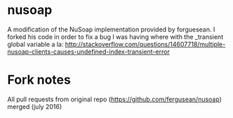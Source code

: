 nusoap
======

A modification of the NuSoap implementation provided by forguesean. I forked his code in order to fix a bug I was having where with the _transient global variable a la: http://stackoverflow.com/questions/14607718/multiple-nusoap-clients-causes-undefined-index-transient-error

Fork notes
==========

All pull requests from original repo (https://github.com/fergusean/nusoap) merged (july 2016)

